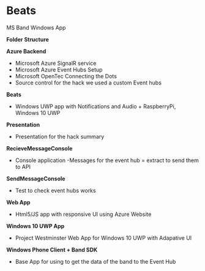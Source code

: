 # Beats
MS Band Windows App

**Folder Structure**

**Azure Backend** 
- Microsoft Azure SignalR service 
- Microsoft Azure Event Hubs Setup
- Microsoft OpenTec Connecting the Dots 
- Source control for the hack we used a custom Event hubs

**Beats**
- Windows UWP app with Notifications and Audio + RaspberryPi, Windows 10 UWP

**Presentation**
- Presentation for the hack summary

**RecieveMessageConsole** 
- Console application -Messages for the event hub = extract to send them to API

**SendMessageConsole**
- Test to check event hubs works

**Web App**
- Html5/JS app with responsive UI using Azure Website

**Windows 10 UWP App**
- Project Westminster Web App for Windows 10 UWP with Adapative UI

**Windows Phone Client + Band SDK**
- Base App for using to get the data of the band to the Event Hub

